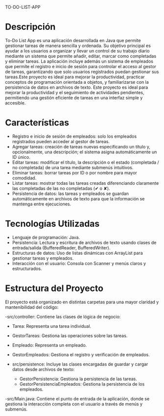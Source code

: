 TO-DO-LIST-APP


# Descripción

To-Do List App es una aplicación desarrollada en Java que permite gestionar tareas de manera sencilla y ordenada. Su objetivo principal es ayudar a los usuarios a organizar y llevar un control de su trabajo diario mediante un sistema que permite añadir, editar, marcar como completadas y eliminar tareas.
La aplicación incluye además un sistema de empleados que permite el registro e inicio de sesión para controlar el acceso al gestor de tareas, garantizando que solo usuarios registrados puedan gestionar sus tareas.Este proyecto es ideal para mejorar la productividad, practicar conceptos de programación orientada a objetos, y familiarizarse con la persistencia de datos en archivos de texto.
Este proyecto es ideal para mejorar la productividad y el seguimiento de actividades pendientes, permitiendo una gestión eficiente de tareas en una interfaz simple y accesible.

# Características

- Registro e inicio de sesión de empleados: solo los empleados registrados pueden acceder al gestor de tareas.
- Agregar tareas: creación de tareas nuevas especificando un título y, opcionalmente, una descripción; el sistema asigna automáticamente un ID único.
- Editar tareas: modificar el título, la descripción o el estado (completada / no completada) de una tarea mediante submenús intuitivos.
- Eliminar tareas: borrar tareas por ID o por nombre para mayor comodidad.
- Listar tareas: mostrar todas las tareas creadas diferenciando claramente las completadas de las no completadas (✔ o ✘).
- Persistencia de datos: las tareas y empleados se guardan automáticamente en archivos de texto para que la información se mantenga entre ejecuciones.



# Tecnologías Utilizadas

- Lenguaje de programación: Java.
- Persistencia: Lectura y escritura de archivos de texto usando clases de entrada/salida (BufferedReader, BufferedWriter).
- Estructuras de datos: Uso de listas dinámicas con ArrayList para gestionar tareas y empleados.
- Interacción con el usuario: Consola con Scanner y menús claros y estructurados.

# Estructura del Proyecto

El proyecto está organizado en distintas carpetas para una mayor claridad y mantenibilidad del código:

-src/controller: Contiene las clases de lógica de negocio:
 - Tarea: Representa una tarea individual.
 - GestorTareas: Gestiona las operaciones sobre las tareas.
 - Empleado: Representa un empleado.
 - GestorEmpleados: Gestiona el registro y verificación de empleados.

- src/persistence: Incluye las clases encargadas de guardar y cargar datos desde archivos de texto:
  - GestorPersistencia: Gestiona la persistencia de las tareas.
  - GestorPersistenciaEmpleados: Gestiona la persistencia de los empleados.

-src/Main.java: Contiene el punto de entrada de la aplicación, donde se gestiona la interacción completa con el usuario a través de menús y submenús.
